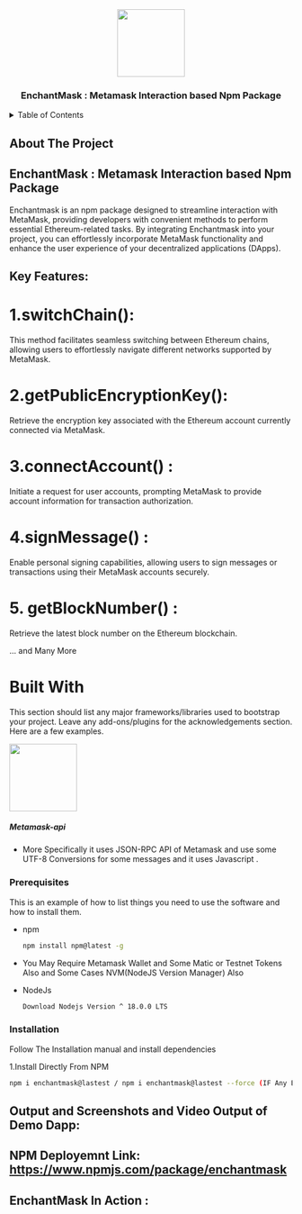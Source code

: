 <div align="center">
 <img src="https://github.com/Adidem23/EnchantMask/assets/124609794/acaf2dd6-cfd2-4cda-ad2b-acf630ebed2e" height="120px" width="120px"  />
  <h3 align="center"> EnchantMask : Metamask Interaction based Npm Package</h3>
</div>
<details>
  <summary>Table of Contents</summary>
  <ol>
    <li>
      <a href="#about-the-project">About The Project</a>
      <ul>
        <li><a href="#built-with">Built With</a></li>
      </ul>
    </li>
    <li>
      <a href="#getting-started">Getting Started</a>
      <ul>
        <li><a href="#prerequisites">Prerequisites</a></li>
        <li><a href="#installation">Installation</a></li>
      </ul>
    </li>
    <li><a href="#usage">Usage</a></li>
  </ol>
</details>

## About The Project

 ##  EnchantMask : Metamask Interaction based Npm Package
 
Enchantmask is an npm package designed to streamline interaction with MetaMask, providing developers with convenient methods to perform essential Ethereum-related tasks. By integrating Enchantmask into your project, you can effortlessly incorporate MetaMask functionality and enhance the user experience of your decentralized applications (DApps).

## Key Features:

# 1.switchChain(): 
This method facilitates seamless switching between Ethereum chains, allowing users to effortlessly navigate different networks supported by MetaMask.

# 2.getPublicEncryptionKey(): 
Retrieve the encryption key associated with the Ethereum account currently connected via MetaMask.

# 3.connectAccount() : 
Initiate a request for user accounts, prompting MetaMask to provide account information for transaction authorization.

# 4.signMessage() :
Enable personal signing capabilities, allowing users to sign messages or transactions using their MetaMask accounts securely.

# 5. getBlockNumber() : 
Retrieve the latest block number on the Ethereum blockchain.

... and Many More 

# Built With

This section should list any major frameworks/libraries used to bootstrap your project. Leave any add-ons/plugins for the acknowledgements section. Here are a few examples.
 
 <div>
  <img src="https://github.com/Adidem23/EnchantMask/assets/124609794/2a5e894a-a648-4169-87d5-b7f4b16e3255" height="120px" width="120px"  />
  <h5>Metamask-api</h3>
 </div>

- More Specifically it uses JSON-RPC API of Metamask and use some UTF-8 Conversions for some messages and it uses Javascript . 

### Prerequisites
This is an example of how to list things you need to use the software and how to install them.

* npm
  ```sh
  npm install npm@latest -g
  ```
* You May Require Metamask Wallet and Some Matic or Testnet Tokens Also and Some Cases NVM(NodeJS Version Manager) Also 
  
* NodeJs
  ```sh
  Download Nodejs Version ^ 18.0.0 LTS 
  ```

### Installation
Follow The Installation manual and install dependencies 

1.Install Directly From NPM 
   ```sh
npm i enchantmask@lastest / npm i enchantmask@lastest --force (IF Any Error Occurs)
   ```

## Output and Screenshots and Video Output of Demo Dapp:

## NPM Deployemnt Link: https://www.npmjs.com/package/enchantmask

## EnchantMask In Action  :
